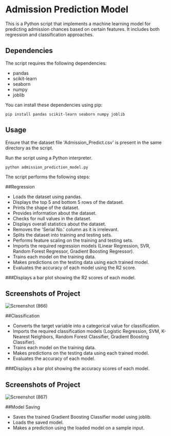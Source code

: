 # Admission Prediction Model

This is a Python script that implements a machine learning model for predicting admission chances based on certain features. It includes both regression and classification approaches.

## Dependencies

The script requires the following dependencies:

- pandas
- scikit-learn
- seaborn
- numpy
- joblib

You can install these dependencies using pip:

```
pip install pandas scikit-learn seaborn numpy joblib
```

## Usage

Ensure that the dataset file 'Admission_Predict.csv' is present in the same directory as the script.

Run the script using a Python interpreter.

```
python admission_prediction_model.py
```

The script performs the following steps:

##Regression
- Loads the dataset using pandas.
- Displays the top 5 and bottom 5 rows of the dataset.
- Prints the shape of the dataset.
- Provides information about the dataset.
- Checks for null values in the dataset.
- Displays overall statistics about the dataset.
- Removes the 'Serial No.' column as it is irrelevant.
- Splits the dataset into training and testing sets.
- Performs feature scaling on the training and testing sets.
- Imports the required regression models (Linear Regression, SVR, Random Forest Regressor, Gradient Boosting Regressor).
- Trains each model on the training data.
- Makes predictions on the testing data using each trained model.
- Evaluates the accuracy of each model using the R2 score.

###Displays a bar plot showing the R2 scores of each model.

## Screenshots of Project

![Screenshot (866)](https://github.com/shreyansh28801/AddmisionPredictionModel/assets/81692600/3b952d1b-5ffb-4e69-ad0c-2c52a9f63339)

##Classification

- Converts the target variable into a categorical value for classification.
- Imports the required classification models (Logistic Regression, SVM, K-Nearest Neighbors, Random Forest Classifier, Gradient Boosting Classifier).
- Trains each model on the training data.
- Makes predictions on the testing data using each trained model.
- Evaluates the accuracy of each model.

###Displays a bar plot showing the accuracy scores of each model.

## Screenshots of Project
![Screenshot (867)](https://github.com/shreyansh28801/AddmisionPredictionModel/assets/81692600/9467c8d3-39ae-4deb-ab0f-af342229fb9a)

##Model Saving
- Saves the trained Gradient Boosting Classifier model using joblib.
- Loads the saved model.
- Makes a prediction using the loaded model on a sample input.

